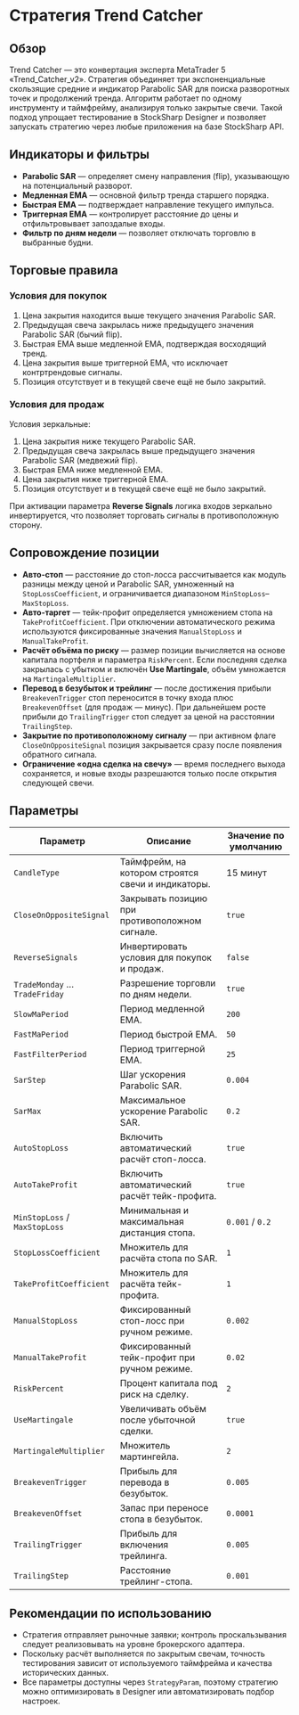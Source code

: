 # Стратегия Trend Catcher

## Обзор
Trend Catcher — это конвертация эксперта MetaTrader 5 «Trend_Catcher_v2». Стратегия объединяет три экспоненциальные скользящие средние и индикатор Parabolic SAR для поиска разворотных точек и продолжений тренда. Алгоритм работает по одному инструменту и таймфрейму, анализируя только закрытые свечи. Такой подход упрощает тестирование в StockSharp Designer и позволяет запускать стратегию через любые приложения на базе StockSharp API.

## Индикаторы и фильтры
- **Parabolic SAR** — определяет смену направления (flip), указывающую на потенциальный разворот.
- **Медленная EMA** — основной фильтр тренда старшего порядка.
- **Быстрая EMA** — подтверждает направление текущего импульса.
- **Триггерная EMA** — контролирует расстояние до цены и отфильтровывает запоздалые входы.
- **Фильтр по дням недели** — позволяет отключать торговлю в выбранные будни.

## Торговые правила
### Условия для покупок
1. Цена закрытия находится выше текущего значения Parabolic SAR.
2. Предыдущая свеча закрылась ниже предыдущего значения Parabolic SAR (бычий flip).
3. Быстрая EMA выше медленной EMA, подтверждая восходящий тренд.
4. Цена закрытия выше триггерной EMA, что исключает контртрендовые сигналы.
5. Позиция отсутствует и в текущей свече ещё не было закрытий.

### Условия для продаж
Условия зеркальные:
1. Цена закрытия ниже текущего Parabolic SAR.
2. Предыдущая свеча закрылась выше предыдущего значения Parabolic SAR (медвежий flip).
3. Быстрая EMA ниже медленной EMA.
4. Цена закрытия ниже триггерной EMA.
5. Позиция отсутствует и в текущей свече ещё не было закрытий.

При активации параметра **Reverse Signals** логика входов зеркально инвертируется, что позволяет торговать сигналы в противоположную сторону.

## Сопровождение позиции
- **Авто-стоп** — расстояние до стоп-лосса рассчитывается как модуль разницы между ценой и Parabolic SAR, умноженный на `StopLossCoefficient`, и ограничивается диапазоном `MinStopLoss`–`MaxStopLoss`.
- **Авто-таргет** — тейк-профит определяется умножением стопа на `TakeProfitCoefficient`. При отключении автоматического режима используются фиксированные значения `ManualStopLoss` и `ManualTakeProfit`.
- **Расчёт объёма по риску** — размер позиции вычисляется на основе капитала портфеля и параметра `RiskPercent`. Если последняя сделка закрылась с убытком и включён **Use Martingale**, объём умножается на `MartingaleMultiplier`.
- **Перевод в безубыток и трейлинг** — после достижения прибыли `BreakevenTrigger` стоп переносится в точку входа плюс `BreakevenOffset` (для продаж — минус). При дальнейшем росте прибыли до `TrailingTrigger` стоп следует за ценой на расстоянии `TrailingStep`.
- **Закрытие по противоположному сигналу** — при активном флаге `CloseOnOppositeSignal` позиция закрывается сразу после появления обратного сигнала.
- **Ограничение «одна сделка на свечу»** — время последнего выхода сохраняется, и новые входы разрешаются только после открытия следующей свечи.

## Параметры
| Параметр | Описание | Значение по умолчанию |
| --- | --- | --- |
| `CandleType` | Таймфрейм, на котором строятся свечи и индикаторы. | 15 минут |
| `CloseOnOppositeSignal` | Закрывать позицию при противоположном сигнале. | `true` |
| `ReverseSignals` | Инвертировать условия для покупок и продаж. | `false` |
| `TradeMonday` … `TradeFriday` | Разрешение торговли по дням недели. | `true` |
| `SlowMaPeriod` | Период медленной EMA. | `200` |
| `FastMaPeriod` | Период быстрой EMA. | `50` |
| `FastFilterPeriod` | Период триггерной EMA. | `25` |
| `SarStep` | Шаг ускорения Parabolic SAR. | `0.004` |
| `SarMax` | Максимальное ускорение Parabolic SAR. | `0.2` |
| `AutoStopLoss` | Включить автоматический расчёт стоп-лосса. | `true` |
| `AutoTakeProfit` | Включить автоматический расчёт тейк-профита. | `true` |
| `MinStopLoss` / `MaxStopLoss` | Минимальная и максимальная дистанция стопа. | `0.001` / `0.2` |
| `StopLossCoefficient` | Множитель для расчёта стопа по SAR. | `1` |
| `TakeProfitCoefficient` | Множитель для расчёта тейк-профита. | `1` |
| `ManualStopLoss` | Фиксированный стоп-лосс при ручном режиме. | `0.002` |
| `ManualTakeProfit` | Фиксированный тейк-профит при ручном режиме. | `0.02` |
| `RiskPercent` | Процент капитала под риск на сделку. | `2` |
| `UseMartingale` | Увеличивать объём после убыточной сделки. | `true` |
| `MartingaleMultiplier` | Множитель мартингейла. | `2` |
| `BreakevenTrigger` | Прибыль для перевода в безубыток. | `0.005` |
| `BreakevenOffset` | Запас при переносе стопа в безубыток. | `0.0001` |
| `TrailingTrigger` | Прибыль для включения трейлинга. | `0.005` |
| `TrailingStep` | Расстояние трейлинг-стопа. | `0.001` |

## Рекомендации по использованию
- Стратегия отправляет рыночные заявки; контроль проскальзывания следует реализовывать на уровне брокерского адаптера.
- Поскольку расчёт выполняется по закрытым свечам, точность тестирования зависит от используемого таймфрейма и качества исторических данных.
- Все параметры доступны через `StrategyParam`, поэтому стратегию можно оптимизировать в Designer или автоматизировать подбор настроек.
